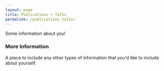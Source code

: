 ```yaml
---
layout: page
title: Publications + Talks
permalink: /publications_talks/
---
```


Some information about you!

### More Information

A place to include any other types of information that you'd like to include about yourself.

